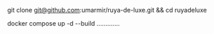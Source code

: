 git clone git@github.com:umarmir/ruya-de-luxe.git && cd ruyadeluxe

docker compose up -d --build
.............
